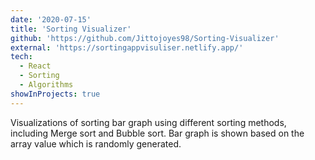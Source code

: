 ```yaml
---
date: '2020-07-15'
title: 'Sorting Visualizer'
github: 'https://github.com/Jittojoyes98/Sorting-Visualizer'
external: 'https://sortingappvisuliser.netlify.app/'
tech:
  - React
  - Sorting
  - Algorithms
showInProjects: true
---
```


Visualizations of sorting bar graph using different sorting methods, including Merge sort and Bubble sort. Bar graph is shown based on the array value which is randomly generated.

